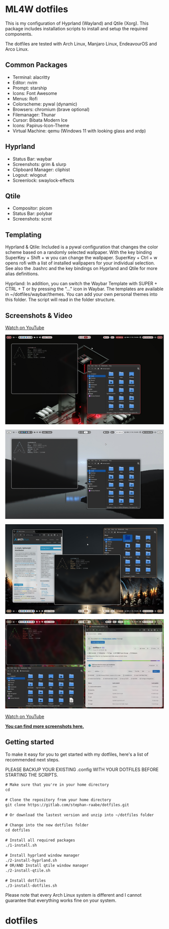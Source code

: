 # ML4W dotfiles

This is my configuration of Hyprland (Wayland) and Qtile (Xorg).
This package includes installation scripts to install and setup the required components.

The dotfiles are tested with Arch Linux, Manjaro Linux, EndeavourOS and Arco Linux.

## Common Packages

- Terminal: alacritty
- Editor: nvim
- Prompt: starship
- Icons: Font Awesome
- Menus: Rofi
- Colorscheme: pywal (dynamic)
- Browsers: chromium (brave optional)
- Filemanager: Thunar
- Cursor: Bibata Modern Ice
- Icons: Papirus-Icon-Theme
- Virtual Machine: qemu (Windows 11 with looking glass and xrdp)

## Hyprland

- Status Bar: waybar
- Screenshots: grim & slurp
- Clipboard Manager: cliphist
- Logout: wlogout
- Screenlock: swaylock-effects

## Qtile

- Compositor: picom
- Status Bar: polybar
- Screenshots: scrot

## Templating

Hyprland & Qtile: Included is a pywal configuration that changes the color scheme based on a randomly selected wallpaper. With the key binding SuperKey + Shift + w you can change the wallpaper. SuperKey + Ctrl + w opens rofi with a list of installed wallpapers for your individual selection. See also the .bashrc and the key bindings on Hyprland and Qtile for more alias definitions.

Hyprland: In addition, you can switch the Waybar Template with SUPER + CTRL + T or by pressing the "..." icon in Waybar. The templates are available in ~/dotfiles/waybar/themes. You can add your own personal themes into this folder. The script will read in the folder structure.

## Screenshots & Video

<a href="https://youtu.be/mJ9m18-7pQk" target="_blank">Watch on YouTube</a>

<a href="https://youtu.be/mJ9m18-7pQk" target="_blank"><img src="screenshots/screenshot-24-2.png" alt="Click to watch on YouTube" /></a>

<a href="https://youtu.be/mJ9m18-7pQk" target="_blank"><img src="screenshots/screenshot-24-3.png" alt="Click to watch on YouTube" /></a>

<a href="https://youtu.be/mJ9m18-7pQk" target="_blank"><img src="screenshots/screenshot-24-4.png" alt="Click to watch on YouTube" /></a>

<a href="https://youtu.be/mJ9m18-7pQk" target="_blank"><img src="screenshots/screenshot-24-1.png" alt="Click to watch on YouTube" /></a>

<a href="https://youtu.be/mJ9m18-7pQk" target="_blank">Watch on YouTube</a>

<b><a href="https://gitlab.com/stephan-raabe/dotfiles/-/tree/main/screenshots?ref_type=heads">You can find more screenshots here.</a></b>

## Getting started

To make it easy for you to get started with my dotfiles, here's a list of recommended next steps.

PLEASE BACKUP YOUR EXISTING .config WITH YOUR DOTFILES BEFORE STARTING THE SCRIPTS.

```
# Make sure that you're in your home directory
cd

# Clone the repository from your home directory
git clone https://gitlab.com/stephan-raabe/dotfiles.git

# Or download the lastest version and unzip into ~/dotfiles folder

# Change into the new dotfiles folder
cd dotfiles

# Install all required packages
./1-install.sh

# Install hyprland window manager
./2-install-hyprland.sh
# OR/AND Install qtile window manager
./2-install-qtile.sh

# Install dotfiles
./3-install-dotfiles.sh

```
Please note that every Arch Linux system is different and I cannot guarantee that everything works fine on your system.

# dotfiles
